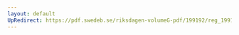 ```yaml
---
layout: default
UpRedirect: https://pdf.swedeb.se/riksdagen-volumeG-pdf/199192/reg_199192_AU/reg_199192_AU_0008.pdf
---
```


